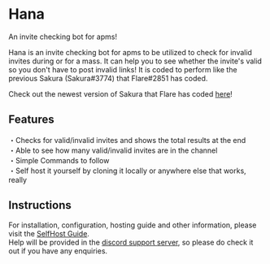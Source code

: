# Hana
An invite checking bot for apms!

Hana is an invite checking bot for apms to be utilized to check for invalid invites during or for a mass. It can help you to see whether the invite's valid so you don't have to post invalid links! It is coded to perform like the previous Sakura (Sakura#3774) that Flare#2851 has coded. 

Check out the newest version of Sakura that Flare has coded [here](https://github.com/Chiitoi/Sakura/)!

## Features
・Checks for valid/invalid invites and shows the total results at the end  
・Able to see how many valid/invalid invites are in the channel  
・Simple Commands to follow  
・Self host it yourself by cloning it locally or anywhere else that works, really  

## Instructions
For installation, configuration, hosting guide and other information, please visit the [SelfHost Guide](https://github.com/UmaJenn/Hana/wiki/Selfhost-Guide).  
Help will be provided in the [discord support server](https://discord.gg/wgQqFs7MR9), so please do check it out if you have any enquiries. 
